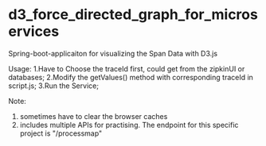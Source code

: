 # d3_force_directed_graph_for_microservices
Spring-boot-applicaiton for visualizing the Span Data with D3.js

Usage:
1.Have to Choose the traceId first, could get from the zipkinUI or databases;
2.Modify the getValues() method with corresponding traceId in script.js;
3.Run the Service;

Note: 
1. sometimes have to clear the browser caches 
2. includes multiple APIs for practising. The endpoint for this specific project is "/processmap"